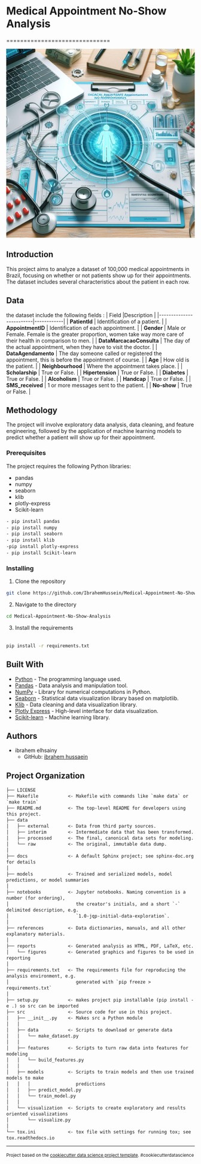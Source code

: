 # Medical Appointment No-Show Analysis
==============================


![image](OIG3.2avc.jpeg)
## Introduction

This project aims to analyze a dataset of 100,000 medical appointments in Brazil, focusing on whether or not patients show up for their appointments. The dataset includes several characteristics about the patient in each row.

## Data
the dataset include the following fields :
| Field                   |Description |
|-------------------------|------------|
| **PatientId**         | Identification of a patient. |
| **AppointmentID**     | Identification of each appointment. |
| **Gender**            | Male or Female. Female is the greater proportion, women take way more care of their health in comparison to men. |
| **DataMarcacaoConsulta** | The day of the actual appointment, when they have to visit the doctor. |
| **DataAgendamento**   | The day someone called or registered the appointment, this is before the appointment of course. |
| **Age**               | How old is the patient. |
| **Neighbourhood**     | Where the appointment takes place. |
| **Scholarship**       | True or False. |
| **Hipertension**      | True or False. |
| **Diabetes**          | True or False. |
| **Alcoholism**        | True or False. |
| **Handcap**           | True or False. |
| **SMS_received**      | 1 or more messages sent to the patient. |
| **No-show**           | True or False. |

## Methodology
The project will involve exploratory data analysis, data cleaning, and feature engineering, followed by the application of machine learning models to predict whether a patient will show up for their appointment.

### Prerequisites
The project requires the following Python libraries:
- pandas
- numpy
- seaborn
- klib
- plotly-express
- Scikit-learn

```bash
- pip install pandas
- pip install numpy 
- pip install seaborn 
- pip install klib 
-pip install plotly-express 
- pip install Scikit-learn
```
### Installing
1. Clone the repository
```bash
git clone https://github.com/IbrahemHussein/Medical-Appointment-No-Show-Analysis.git
```
2. Navigate to the directory
```bash
cd Medical-Appointment-No-Show-Analysis
```
3. Install the requirements
```bash

pip install -r requirements.txt
```
## Built With

* [Python](https://www.python.org/) - The programming language used.
* [Pandas](https://pandas.pydata.org/) - Data analysis and manipulation tool.
* [NumPy](https://numpy.org/) - Library for numerical computations in Python.
* [Seaborn](https://seaborn.pydata.org/) - Statistical data visualization library based on matplotlib.
* [Klib](https://github.com/akanz1/klib) - Data cleaning and data visualization library.
* [Plotly Express](https://plotly.com/python/plotly-express/) - High-level interface for data visualization.
* [Scikit-learn](https://scikit-learn.org/) - Machine learning library.


## Authors

- ibrahem elhsainy  
    - GitHub: [ibrahem hussaein](https://github.com/IbrahemHussein)

Project Organization
------------

    ├── LICENSE
    ├── Makefile           <- Makefile with commands like `make data` or `make train`
    ├── README.md          <- The top-level README for developers using this project.
    ├── data
    │   ├── external       <- Data from third party sources.
    │   ├── interim        <- Intermediate data that has been transformed.
    │   ├── processed      <- The final, canonical data sets for modeling.
    │   └── raw            <- The original, immutable data dump.
    │
    ├── docs               <- A default Sphinx project; see sphinx-doc.org for details
    │
    ├── models             <- Trained and serialized models, model predictions, or model summaries
    │
    ├── notebooks          <- Jupyter notebooks. Naming convention is a number (for ordering),
    │                         the creator's initials, and a short `-` delimited description, e.g.
    │                         `1.0-jqp-initial-data-exploration`.
    │
    ├── references         <- Data dictionaries, manuals, and all other explanatory materials.
    │
    ├── reports            <- Generated analysis as HTML, PDF, LaTeX, etc.
    │   └── figures        <- Generated graphics and figures to be used in reporting
    │
    ├── requirements.txt   <- The requirements file for reproducing the analysis environment, e.g.
    │                         generated with `pip freeze > requirements.txt`
    │
    ├── setup.py           <- makes project pip installable (pip install -e .) so src can be imported
    ├── src                <- Source code for use in this project.
    │   ├── __init__.py    <- Makes src a Python module
    │   │
    │   ├── data           <- Scripts to download or generate data
    │   │   └── make_dataset.py
    │   │
    │   ├── features       <- Scripts to turn raw data into features for modeling
    │   │   └── build_features.py
    │   │
    │   ├── models         <- Scripts to train models and then use trained models to make
    │   │   │                 predictions
    │   │   ├── predict_model.py
    │   │   └── train_model.py
    │   │
    │   └── visualization  <- Scripts to create exploratory and results oriented visualizations
    │       └── visualize.py
    │
    └── tox.ini            <- tox file with settings for running tox; see tox.readthedocs.io


--------

<p><small>Project based on the <a target="_blank" href="https://drivendata.github.io/cookiecutter-data-science/">cookiecutter data science project template</a>. #cookiecutterdatascience</small></p>
